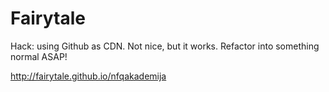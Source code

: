 Fairytale
=========

Hack: using Github as CDN. Not nice, but it works. Refactor into something normal ASAP!


http://fairytale.github.io/nfqakademija
